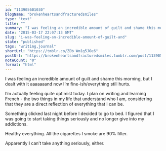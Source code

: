 ```yaml
---
id: "113905601030"
blogName: "brokenheartsandfracturedsmiles"
type: "text"
title: ""
summary: "I was feeling an incredible amount of guilt and shame this morning, but I dealt with it aaaaaaand now I’m fine-ish/everything..."
date: "2015-03-17 22:07:13 GMT"
slug: "i-was-feeling-an-incredible-amount-of-guilt-and"
state: "published"
tags: "writing,journal"
shortUrl: "https://tmblr.co/ZDb_Wm1g5JOe6"
postUrl: "https://brokenheartsandfracturedsmiles.tumblr.com/post/113905601030/i-was-feeling-an-incredible-amount-of-guilt-and"
noteCount: "0"
format: "html"
---
```


I was feeling an incredible amount of guilt and shame this morning, but I dealt with it aaaaaaand now I’m fine-ish/everything still hurts. 

I’m actually feeling quite optimist today. I plan on writing and learning French - the two things in my life that understand who I am, considering that they are a direct reflection of everything that I can be. 

Something clicked last night before I decided to go to bed. I figured that I was going to start taking things seriously and no longer give into my addictions. 

Healthy everything. All the cigarettes I smoke are 90% filter. 

Apparently I can’t take anything seriously, either.